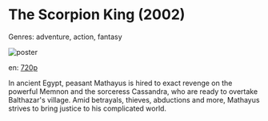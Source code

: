 # The Scorpion King (2002)

Genres: adventure, action, fantasy

![poster](http://image.tmdb.org/t/p/w500/xHHMo8Za53XK8qpsdarrxUoxBwn.jpg)

en:
  [720p](magnet:?xt=urn:btih:FCA68F35A1B483C7AEE29CA25052F4933559B363&tr=udp://glotorrents.pw:6969/announce&tr=udp://tracker.opentrackr.org:1337/announce&tr=udp://torrent.gresille.org:80/announce&tr=udp://tracker.openbittorrent.com:80&tr=udp://tracker.coppersurfer.tk:6969&tr=udp://tracker.leechers-paradise.org:6969&tr=udp://p4p.arenabg.ch:1337&tr=udp://tracker.internetwarriors.net:1337)
  


In ancient Egypt, peasant Mathayus is hired to exact revenge on the powerful Memnon and the sorceress Cassandra, who are ready to overtake Balthazar's village. Amid betrayals, thieves, abductions and more, Mathayus strives to bring justice to his complicated world.